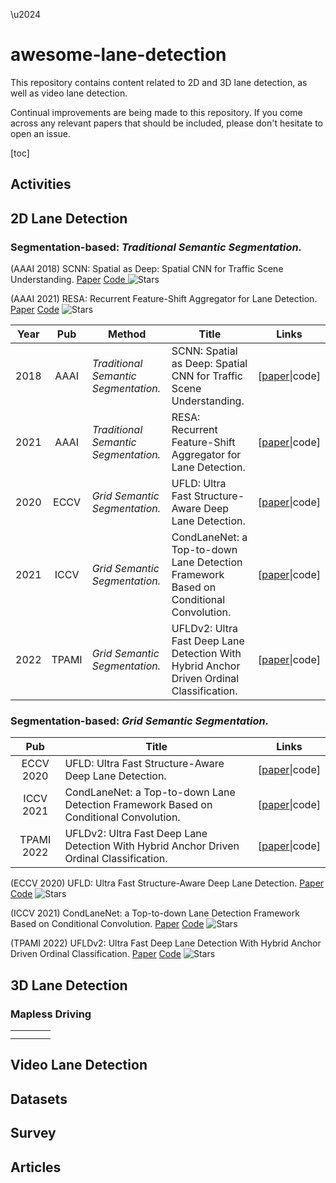 \u2024

# awesome-lane-detection

This repository contains content related to 2D and 3D lane detection, as well as video lane detection.

Continual improvements are being made to this repository. If you come across any relevant papers that should be included, please don't hesitate to open an issue.

[toc]

## Activities

## 2D Lane Detection

### Segmentation-based: *Traditional Semantic Segmentation.*

(AAAI 2018) SCNN: Spatial as Deep: Spatial CNN for Traffic Scene Understanding. [Paper](https://ojs.aaai.org/index.php/AAAI/article/view/12301) [Code ](https://github.com/XingangPan/SCNN) ![Stars](https://img.shields.io/github/stars/XingangPan/SCNN)

(AAAI 2021) RESA: Recurrent Feature-Shift Aggregator for Lane Detection. [Paper](https://ojs.aaai.org/index.php/AAAI/article/view/16469) [Code](https://github.com/ZJULearning/resa) ![Stars](https://img.shields.io/github/stars/ZJULearning/resa)

| Year |  Pub  | Method                                 | Title                                                                                    | Links                                                                |
| :--: | :---: | -------------------------------------- | ---------------------------------------------------------------------------------------- | -------------------------------------------------------------------- |
| 2018 | AAAI | *Traditional Semantic Segmentation.* | SCNN: Spatial as Deep: Spatial CNN for Traffic Scene Understanding.                      | [[paper](https://ojs.aaai.org/index.php/AAAI/article/view/12301)\|code] |
| 2021 | AAAI | *Traditional Semantic Segmentation.* | RESA: Recurrent Feature-Shift Aggregator for Lane Detection.                             | [[paper](https://ojs.aaai.org/index.php/AAAI/article/view/16469)\|code] |
| 2020 | ECCV | *Grid Semantic Segmentation.*        | UFLD: Ultra Fast Structure-Aware Deep Lane Detection.                                    | [[paper](https://doi.org/10.1007/978-3-030-58586-0_17)\|code]           |
| 2021 | ICCV | *Grid Semantic Segmentation.*        | CondLaneNet: a Top-to-down Lane Detection Framework Based on Conditional Convolution.    | [[paper](https://doi.org/10.1109/ICCV48922.2021.00375)\|code]           |
| 2022 | TPAMI | *Grid Semantic Segmentation.*        | UFLDv2: Ultra Fast Deep Lane Detection With Hybrid Anchor Driven Ordinal Classification. | [[paper](https://ieeexplore.ieee.org/document/9795098)\|code]           |

### Segmentation-based: *Grid Semantic Segmentation.*

|    Pub    | Title                                                                                    | Links                                                      |
| :--------: | ---------------------------------------------------------------------------------------- | ---------------------------------------------------------- |
| ECCV 2020 | UFLD: Ultra Fast Structure-Aware Deep Lane Detection.                                    | [[paper](https://doi.org/10.1007/978-3-030-58586-0_17)\|code] |
| ICCV 2021 | CondLaneNet: a Top-to-down Lane Detection Framework Based on Conditional Convolution.    | [[paper](https://doi.org/10.1109/ICCV48922.2021.00375)\|code] |
| TPAMI 2022 | UFLDv2: Ultra Fast Deep Lane Detection With Hybrid Anchor Driven Ordinal Classification. | [[paper](https://ieeexplore.ieee.org/document/9795098)\|code] |

(ECCV 2020) UFLD: Ultra Fast Structure-Aware Deep Lane Detection. [Paper](https://doi.org/10.1007/978-3-030-58586-0_17) [Code](https://github.com/cfzd/Ultra-Fast-Lane-Detection) ![Stars](https://img.shields.io/github/stars/cfzd/Ultra-Fast-Lane-Detection) 

(ICCV 2021) CondLaneNet: a Top-to-down Lane Detection Framework Based on Conditional Convolution. [Paper](https://doi.org/10.1109/ICCV48922.2021.00375) [Code](https://github.com/aliyun/conditional-lane-detection) ![Stars](https://img.shields.io/github/stars/aliyun/conditional-lane-detection)

(TPAMI 2022) UFLDv2: Ultra Fast Deep Lane Detection With Hybrid Anchor Driven Ordinal Classification. [Paper](https://ieeexplore.ieee.org/document/9795098) [Code](https://github.com/cfzd/Ultra-Fast-Lane-Detection-v2) ![Stars](https://img.shields.io/github/stars/cfzd/Ultra-Fast-Lane-Detection-v2)

## 3D Lane Detection

### Mapless Driving

|  |  |  |  |
| - | - | - | - |
|  |  |  |  |
|  |  |  |  |

## Video Lane Detection

## Datasets

## Survey

## Articles
